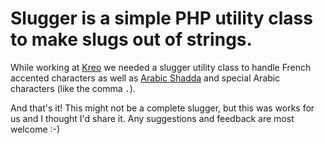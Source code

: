 # Slugger is a simple PHP utility class to make slugs out of strings.

While working at [Kreo](https://www.kreo-agency.com/) we needed a slugger utility class to handle French accented characters as well as [Arabic Shadda](https://en.wikipedia.org/wiki/Shadda) and special Arabic characters (like the comma `،`).

And that's it! This might not be a complete slugger, but this was works for us and I thought I'd share it. 
Any suggestions and feedback are most welcome :-) 